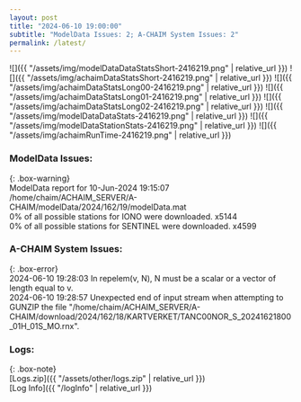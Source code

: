 ```yaml
---
layout: post
title: "2024-06-10 19:00:00"
subtitle: "ModelData Issues: 2; A-CHAIM System Issues: 2"
permalink: /latest/
---
```


![]({{ "/assets/img/modelDataDataStatsShort-2416219.png" | relative_url }})
![]({{ "/assets/img/achaimDataStatsShort-2416219.png" | relative_url }})
![]({{ "/assets/img/achaimDataStatsLong00-2416219.png" | relative_url }})
![]({{ "/assets/img/achaimDataStatsLong01-2416219.png" | relative_url }})
![]({{ "/assets/img/achaimDataStatsLong02-2416219.png" | relative_url }})
![]({{ "/assets/img/modelDataDataStats-2416219.png" | relative_url }})
![]({{ "/assets/img/modelDataStationStats-2416219.png" | relative_url }})
![]({{ "/assets/img/achaimRunTime-2416219.png" | relative_url }})


### ModelData Issues:  
  
{: .box-warning}  
 ModelData report for 10-Jun-2024 19:15:07   
 /home/chaim/ACHAIM_SERVER/A-CHAIM/modelData/2024/162/19/modelData.mat   
 0% of all possible stations for IONO were downloaded. x5144   
 0% of all possible stations for SENTINEL were downloaded. x4599   
  
### A-CHAIM System Issues:  
  
{: .box-error}  
2024-06-10 19:28:03 In repelem(v, N), N must be a scalar or a vector of length equal to v.  
2024-06-10 19:28:57 Unexpected end of input stream when attempting to GUNZIP the file "/home/chaim/ACHAIM_SERVER/A-CHAIM/download/2024/162/18/KARTVERKET/TANC00NOR_S_20241621800_01H_01S_MO.rnx".  

### Logs:  
  
{: .box-note}  
[Logs.zip]({{ "/assets/other/logs.zip" | relative_url }})  
[Log Info]({{ "/logInfo" | relative_url }})  
